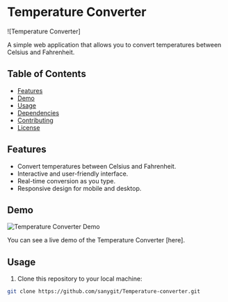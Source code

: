 

# Temperature Converter

![Temperature Converter]

A simple web application that allows you to convert temperatures between Celsius and  Fahrenheit.

## Table of Contents

- [Features](#features)
- [Demo](#demo)
- [Usage](#usage)
- [Dependencies](#dependencies)
- [Contributing](#contributing)
- [License](#license)

## Features

- Convert temperatures between Celsius and  Fahrenheit.
- Interactive and user-friendly interface.
- Real-time conversion as you type.
- Responsive design for mobile and desktop.

## Demo

![Temperature Converter Demo](demo.gif)

You can see a live demo of the Temperature Converter [here].

## Usage

1. Clone this repository to your local machine:

```bash
git clone https://github.com/sanygit/Temperature-converter.git

